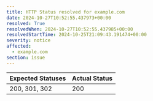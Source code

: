```yaml
---
title: HTTP Status resolved for example.com
date: 2024-10-27T10:52:55.437973+00:00
resolved: True
resolvedWhen: 2024-10-27T10:52:55.437985+00:00
resolvedStartTime: 2024-10-25T21:09:43.191474+00:00
severity: notice
affected:
  - example.com
section: issue
---
```


| Expected Statuses | Actual Status  |
|-------------------|----------------|
| 200, 301, 302 | 200 |
